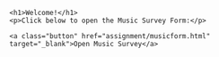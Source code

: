 <!DOCTYPE html>
<html lang="en">
<head>
    <meta charset="UTF-8">
    <title>Open Music Survey</title>
</head>
<body>

    <h1>Welcome!</h1>
    <p>Click below to open the Music Survey Form:</p>
    
    <a class="button" href="assignment/musicform.html" target="_blank">Open Music Survey</a>

</body>
</html>
